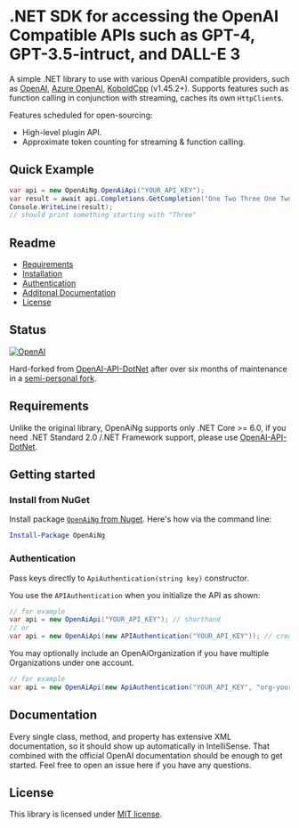 # .NET SDK for accessing the OpenAI Compatible APIs such as GPT-4, GPT-3.5-intruct, and DALL-E 3

A simple .NET library to use with various OpenAI compatible providers, such as [OpenAI](https://platform.openai.com/docs/api-reference), [Azure OpenAI](https://azure.microsoft.com/en-us/products/ai-services/openai-service), [KoboldCpp](https://github.com/LostRuins/koboldcpp/releases) (v1.45.2+). Supports features such as function calling in conjunction with streaming, caches its own `HttpClient`s.

Features scheduled for open-sourcing:
- High-level plugin API.
- Approximate token counting for streaming & function calling.

## Quick Example

```csharp
var api = new OpenAiNg.OpenAiApi("YOUR_API_KEY");
var result = await api.Completions.GetCompletion("One Two Three One Two");
Console.WriteLine(result);
// should print something starting with "Three"
```

## Readme

 * [Requirements](#requirements)
 * [Installation](#install-from-nuget)
 * [Authentication](#authentication)
 * [Additonal Documentation](#documentation)
 * [License](#license)

## Status
[![OpenAI](https://badgen.net/nuget/v/OpenAiNg)](https://www.nuget.org/packages/OpenAiNg/)

Hard-forked from [OpenAI-API-DotNet](https://github.com/OkGoDoIt/OpenAI-API-dotnet) after over six months of maintenance in a [semi-personal fork](https://github.com/lofcz/OpenAI-API-dotnet).

## Requirements

Unlike the original library, OpenAiNg supports only .NET Core >= 6.0, if you need .NET Standard 2.0 /.NET Framework support, please use [OpenAI-API-DotNet](https://github.com/OkGoDoIt/OpenAI-API-dotnet).

## Getting started

### Install from NuGet

Install package [`OpenAiNg` from Nuget](https://www.nuget.org/packages/OpenAiNg/).  Here's how via the command line:
```powershell
Install-Package OpenAiNg
```

### Authentication

Pass keys directly to `ApiAuthentication(string key)` constructor.

You use the `APIAuthentication` when you initialize the API as shown:
```csharp
// for example
var api = new OpenAiApi("YOUR_API_KEY"); // shorthand
// or
var api = new OpenAiApi(new APIAuthentication("YOUR_API_KEY")); // create object manually
```

You may optionally include an OpenAiOrganization if you have multiple Organizations under one account.
```csharp
// for example
var api = new OpenAiApi(new ApiAuthentication("YOUR_API_KEY", "org-yourOrgHere"));
```

## Documentation

Every single class, method, and property has extensive XML documentation, so it should show up automatically in IntelliSense. That combined with the official OpenAI documentation should be enough to get started.  Feel free to open an issue here if you have any questions.

## License

This library is licensed under [MIT license](https://github.com/lofcz/OpenAiNg/blob/master/LICENSE).
